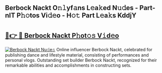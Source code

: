 ## Berbock Nackt O𝚗𝚕yf𝚊ns L𝚎a𝚔ed N𝚞𝚍es - Part-nIT P𝚑𝚘tos Vi𝚍𝚎o - H𝚘𝚝 Part L𝚎a𝚔s KddjY

# <h2><a href="http://kf319h.oniu.top/?m=Berbock+Nackt">🔗👉 🔴 Berbock Nackt P𝚑ot𝚘𝚜 V𝚒d𝚎o</a></h2>

[![Berbock Nackt Nu𝚍e𝚜](https://i.imgur.com/0qMVB7G.gif)](http://kf319h.oniu.top/?m=Berbock+Nackt)
Online influencer Berbock Nackt, celebrated for publishing dance and lifestyle material, consisting of performances and personal vlogs. Outstanding set builder Berbock Nackt, recognized for their remarkable abilities and accomplishments in constructing sets.  
